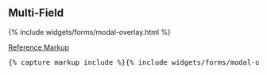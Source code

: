 <h2 id="example-code-1">Multi-Field</h2>
{% include widgets/forms/modal-overlay.html %}
<p class="reference-markup"><a class="collapse-toggle" data-toggle="collapse" aria-expanded="true" aria-controls="markup-1" href="#markup-1">Reference Markup</a></p>
<div class="collapse in" id="markup-1">
  <pre class="prettyprint">{% capture markup_include %}{% include widgets/forms/modal-overlay.html %}{% endcapture %}{{ markup_include | xml_escape }}</pre>
</div>